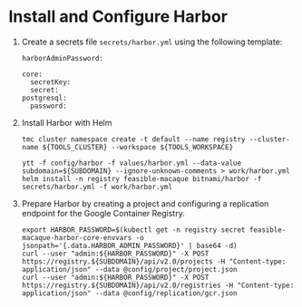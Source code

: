 # Install and Configure Harbor

1. Create a secrets file `secrets/harbor.yml` using the following template:

   ```
   harborAdminPassword:

   core:
     secretKey:
     secret:
   postgresql:
     password:
   ``` 

8. Install Harbor with Helm 

   ```
   tmc cluster namespace create -t default --name registry --cluster-name ${TOOLS_CLUSTER} --workspace ${TOOLS_WORKSPACE}

   ytt -f config/harbor -f values/harbor.yml --data-value subdomain=${SUBDOMAIN} --ignore-unknown-comments > work/harbor.yml 
   helm install -n registry feasible-macaque bitnami/harbor -f secrets/harbor.yml -f work/harbor.yml
   ```
 
9. Prepare Harbor by creating a project and configuring a replication
   endpoint for the Google Container Registry.

   ```
   export HARBOR_PASSWORD=$(kubectl get -n registry secret feasible-macaque-harbor-core-envvars -o jsonpath='{.data.HARBOR_ADMIN_PASSWORD}' | base64 -d)
   curl --user "admin:${HARBOR_PASSWORD}" -X POST https://registry.${SUBDOMAIN}/api/v2.0/projects -H "Content-type: application/json" --data @config/project/project.json
   curl --user "admin:${HARBOR_PASSWORD}" -X POST https://registry.${SUBDOMAIN}/api/v2.0/registries -H "Content-type: application/json" --data @config/replication/gcr.json
   ```
